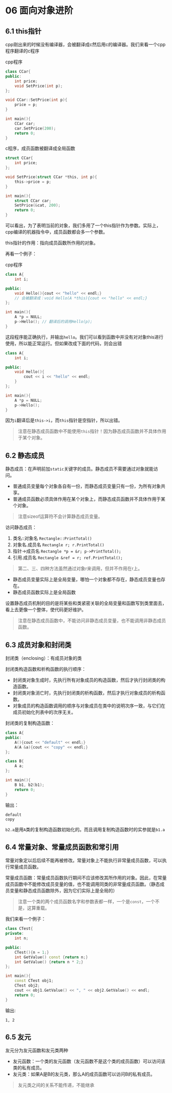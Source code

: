# 06 面向对象进阶

## 6.1 this指针

cpp刚出来的时候没有编译器，会被翻译成c然后用c的编译器。我们来看一个cpp程序翻译的c程序

cpp程序

```cpp
class CCar{
public:
    int price;
    void SetPrice(int p);
};

void CCar::SetPrice(int p){
    price = p;
}

int main(){
    CCar car;
    car.SetPrice(200);
    return 0;
}
```

c程序，成员函数被翻译成全局函数

```c
struct CCar{
    int price;
};

void SetPrice(struct CCar *this, int p){
    this->price = p;
}

int main(){
    struct CCar car;
    SetPrice(&cat, 200);
    return 0;
}
```

可以看出，为了表明当前的对象，我们多用了一个this指针作为参数。实际上，cpp编译的机器指令中，成员函数都会多一个参数。

this指针的作用：指向成员函数所作用的对象。

再看一个例子：

cpp程序

```cpp
class A{
    int i;

public:
    void Hello(){cout << "hello" << endl;}
    // 会被翻译成：void Hello(A *this){cout << "hello" << endl;}
};

int main(){
    A *p = NULL;
    p->Hello(); // 翻译后的调用Hello(p);
}
```

这段程序能正确执行，并输出`hello`。我们可以看到函数中并没有对对象this进行使用，所以能正常运行。但如果改成下面的代码，则会出错

```cpp
class A{
    int i;

public:
    void Hello(){
        cout << i << "hello" << endl;
    }
};

int main(){
    A *p = NULL;
    p->Hello();
}
```

因为`i`翻译后是`this->i`，而`this`指针是空指针，所以出错。

>注意在静态成员函数中不能使用`this`指针！因为静态成员函数并不具体作用于某个对象。

## 6.2 静态成员

静态成员：在声明前加`static`关键字的成员。静态成员不需要通过对象就能访问。

- 普通成员变量每个对象各自有一份，而静态成员变量只有一份，为所有对象共享。
- 普通成员函数必须具体作用在某个对象上，而静态成员函数并不具体作用于某个对象。

>注意sizeof运算符不会计算静态成员变量。

访问静态成员：

1. 类名::对象名
   `Rectangle::PrintTotal()`
2. 对象名.成员名
   `Rectangle r; r.PrintTotal()`
3. 指针->成员名
   `Rectangle *p = &r; p->PrintTotal();`
4. 引用.成员名
   `Rectangle &ref = r; ref.PrintTotal();`

> 第二、三、四种方法虽然通过对象r来调用，但并不作用在r上。

- 静态成员变量实际上是全局变量，哪怕一个对象都不存在，静态成员变量也存在。
- 静态成员函数实际上是全局函数

设置静态成员机制的目的是将某些和类紧密关联的全局变量和函数写到类里面去，看上去更像一个整体，使代码更好维护。

> 注意在静态成员函数中，不能访问非静态成员变量，也不能调用非静态成员函数。

## 6.3 成员对象和封闭类

封闭类（enclosing）：有成员对象的类

封闭类构造函数和析构函数的执行顺序：

- 封闭类对象生成时，先执行所有对象成员的构造函数，然后才执行封闭类的构造函数。
- 封闭类对象消亡时，先执行封闭类的析构函数，然后才执行对象成员的析构函数。
- 对象成员的构造函数调用的顺序与对象成员在类中的说明次序一致，与它们在成员初始化列表中的次序无关。

封闭类的复制构造函数：

```cpp
class A{
public:
    A(){cout << "default" << endl;}
    A(A &a){cout << "copy" << endl;}
};

class B{
    A a;
};

int main(){
    B b1, b2(b1);
    return 0;
}
```

输出：

```
default
copy
```

`b2.a`是用`A`类的复制构造函数初始化的。而且调用复制构造函数时的实参就是`b1.a`

## 6.4 常量对象、常量成员函数和常引用

常量对象定以后后续不能再被修改。常量对象上不能执行非常量成员函数，可以执行常量成员函数。

常量成员函数：常量成员函数执行期间不应该修改其所作用的对象。因此，在常量成员函数中不能修改成员变量的值，也不能调用同类的非常量成员函数。（静态成员变量和静态成员函数除外，因为它们实际上是全局的）

> 注意一个类的两个成员函数名字和参数表都一样，一个是`const`，一个不是，这算重载。

我们来看一个例子：

```cpp
class CTest{
private:
    int n;

public:
    CTest(){n = 1;}
    int GetValue() const {return n;}
    int GetValue() {return n * 2;}
};

int main(){
    const CTest obj1;
    CTest obj2;
    cout << obj1.GetValue() << ", " << obj2.GetValue() << endl;
    return 0;
}
```

输出:

```
1, 2
```

## 6.5 友元

友元分为友元函数和友元类两种

- 友元函数：一个类的友元函数（友元函数不是这个类的成员函数）可以访问该类的私有成员。
- 友元类：如果A是B的友元类，那么A的成员函数可以访问B的私有成员。

> 友元类之间的关系不能传递，不能继承